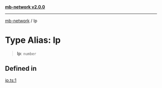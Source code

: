 [**mb-network v2.0.0**](../README.md)

***

[mb-network](../README.md) / Ip

# Type Alias: Ip

> **Ip**: `number`

## Defined in

[ip.ts:1](https://github.com/mbachmann97/mb-network/blob/3f249f64df357d743cd7d48be3dc86d3f3cf1f0e/src/ip.ts#L1)
